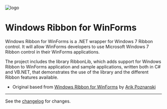 ![logo](https://raw.githubusercontent.com/ennerperez/RibbonLib/master/.editoricon.png)

# Windows Ribbon for WinForms
Windows Ribbon for WinForms is a .NET wrapper for Windows 7 Ribbon control.
It will allow WinForms developers to use Microsoft Windows 7 Ribbon control in their WinForms applications.

The project includes the library RibbonLib, which adds support for Windows Ribbon to WinForms application
and sample applications, written both in C# and VB.NET, that demonstrates the use of the library and the different Ribbon features available.

- Original based from [Windows Ribbon for WinForms](https://windowsribbon.codeplex.com/) by [Arik Poznanski](https://github.com/arikpoz)

---------------------------------------

See the [changelog](CHANGELOG.md) for changes.
